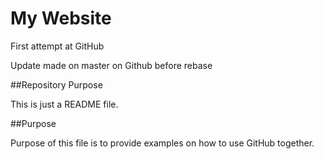 # My Website

First attempt at GitHub

Update made on master on Github before rebase

##Repository Purpose

This is just a README file.

##Purpose

Purpose of this file is to provide examples 
on how to use GitHub together.